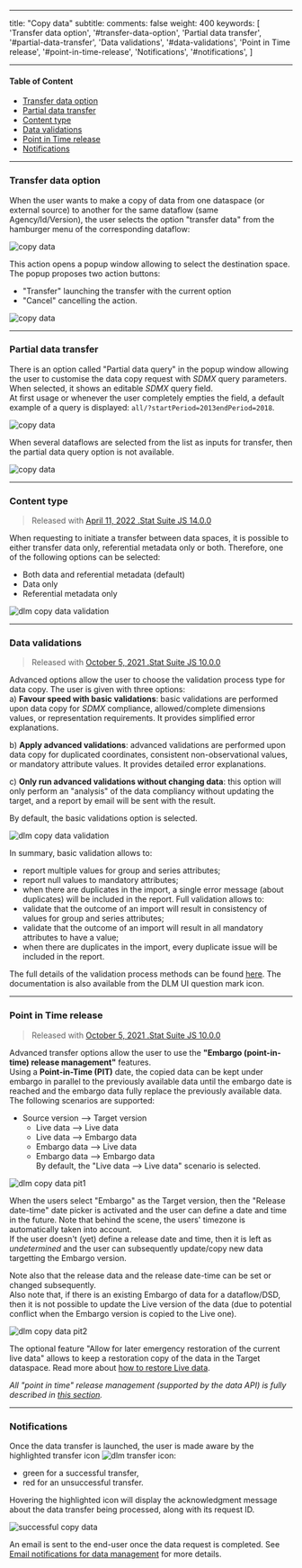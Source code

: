 
---
title: "Copy data"
subtitle: 
comments: false
weight: 400
keywords: [
  'Transfer data option', '#transfer-data-option',
  'Partial data transfer', '#partial-data-transfer',
  'Data validations', '#data-validations',
  'Point in Time release', '#point-in-time-release',
  'Notifications', '#notifications',
]

---

#### Table of Content
- [Transfer data option](#transfer-data-option)
- [Partial data transfer](#partial-data-transfer)
- [Content type](#content-type)
- [Data validations](#data-validations)
- [Point in Time release](#point-in-time-release)
- [Notifications](#notifications)

---

### Transfer data option
When the user wants to make a copy of data from one dataspace (or external source) to another for the same dataflow (same Agency/Id/Version), the user selects the option "transfer data" from the hamburger menu of the corresponding dataflow:  

![copy data](/dotstatsuite-documentation/images/dlm-copy-data-1.png)

This action opens a popup window allowing to select the destination space.  
The popup proposes two action buttons:
* "Transfer" launching the transfer with the current option
* "Cancel" cancelling the action.
  
![copy data](/dotstatsuite-documentation/images/dlm-copy-data-2.png)

---

### Partial data transfer
There is an option called "Partial data query" in the popup window allowing the user to customise the data copy request with *SDMX* query parameters.  
When selected, it shows an editable *SDMX* query field.  
At first usage or whenever the user completely empties the field, a default example of a query is displayed: `all/?startPeriod=2013endPeriod=2018`.

![copy data](/dotstatsuite-documentation/images/dlm-copy-data-3.png)

When several dataflows are selected from the list as inputs for transfer, then the partial data query option is not available.  

![copy data](/dotstatsuite-documentation/images/dlm-copy-data-4.png)  

---

### Content type
> Released with [April 11, 2022 .Stat Suite JS 14.0.0](https://sis-cc.gitlab.io/dotstatsuite-documentation/changelog/#april-11-2022)

When requesting to initiate a transfer between data spaces, it is possible to either transfer data only, referential metadata only or both. Therefore, one of the following options can be selected:  
- Both data and referential metadata (default)
- Data only
- Referential metadata only

![dlm copy data validation ](/dotstatsuite-documentation/images/dlm-copydata-content-type1.png)

---

### Data validations
> Released with [October 5, 2021 .Stat Suite JS 10.0.0](https://sis-cc.gitlab.io/dotstatsuite-documentation/changelog/#october-5-2021)

Advanced options allow the user to choose the validation process type for data copy. The user is given with three options:  
a) **Favour speed with basic validations**: basic validations are performed upon data copy for *SDMX* compliance, allowed/complete dimensions values, or representation requirements. It provides simplified error explanations.

b) **Apply advanced validations**: advanced validations are performed upon data copy for duplicated coordinates, consistent non-observational values, or mandatory attribute values. It provides detailed error explanations.

c) **Only run advanced validations without changing data**: this option will only perform an "analysis" of the data compliancy without updating the target, and a report by email will be sent with the result.

By default, the basic validations option is selected.

![dlm copy data validation ](/dotstatsuite-documentation/images/dlm-copydata-validation1.png)

In summary, basic validation allows to:
- report multiple values for group and series attributes;
- report null values to mandatory attributes;
- when there are duplicates in the import, a single error message (about duplicates) will be included in the report.
Full validation allows to:
- validate that the outcome of an import will result in consistency of values for group and series attributes;
- validate that the outcome of an import will result in all mandatory attributes to have a value;
- when there are duplicates in the import, every duplicate issue will be included in the report.

The full details of the validation process methods can be found [here](https://sis-cc.gitlab.io/dotstatsuite-documentation/using-api/api-main-features/#data-validation-process). The documentation is also available from the DLM UI question mark icon.

---

### Point in Time release
> Released with [October 5, 2021 .Stat Suite JS 10.0.0](https://sis-cc.gitlab.io/dotstatsuite-documentation/changelog/#october-5-2021)

Advanced transfer options allow the user to use the **"Embargo (point-in-time) release management"** features.  
Using a **Point-in-Time (PIT)** date, the copied data can be kept under embargo in parallel to the previously available data until the embargo date is reached and the embargo data fully replace the previously available data. The following scenarios are supported:
- Source version –> Target version
  - Live data –> Live data
  - Live data –> Embargo data
  - Embargo data –> Live data
  - Embargo data –> Embargo data  
By default, the "Live data –> Live data" scenario is selected.

![dlm copy data pit1](/dotstatsuite-documentation/images/dlm-copydata-pit1.png)

When the users select "Embargo" as the Target version, then the "Release date-time" date picker is activated and the user can define a date and time in the future. Note that behind the scene, the users' timezone is automatically taken into account.  
If the user doesn't (yet) define a release date and time, then it is left as *undetermined* and the user can subsequently update/copy new data targetting the Embargo version.

Note also that the release data and the release date-time can be set or changed subsequently.  
Also note that, if there is an existing Embargo of data for a dataflow/DSD, then it is not possible to update the Live version of the data (due to potential conflict when the Embargo version is copied to the Live one).

![dlm copy data pit2](/dotstatsuite-documentation/images/dlm-copydata-pit2.png)

The optional feature "Allow for later emergency restoration of the current live data" allows to keep a restoration copy of the data in the Target dataspace. Read more about [how to restore Live data](https://sis-cc.gitlab.io/dotstatsuite-documentation/using-api/embargo-management/#rollback-and-restoration).

*All "point in time" release management (supported by the data API) is fully described in [this section](https://sis-cc.gitlab.io/dotstatsuite-documentation/using-api/embargo-management).*

---

### Notifications
Once the data transfer is launched, the user is made aware by the highlighted transfer icon ![dlm transfer icon](/dotstatsuite-documentation/images/dlm-copy-data-structures-icon.png):
* green for a successful transfer,   
* red for an unsuccessful transfer.

Hovering the highlighted icon will display the acknowledgment message about the data transfer being processed, along with its request ID.

![successful copy data ](/dotstatsuite-documentation/images/dlm-copy-data-5.png)  
  
An email is sent to the end-user once the data request is completed. See [Email notifications for data management](https://sis-cc.gitlab.io/dotstatsuite-documentation/using-api/message-through-mail/) for more details.
